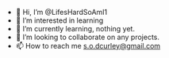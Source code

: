 - 👋 Hi, I’m @LifesHardSoAmI1
- 👀 I’m interested in learning
- 🌱 I’m currently learning, nothing yet.
- 💞️ I’m looking to collaborate on any projects.
- 📫 How to reach me s.o.dcurley@gmail.com

<!---
LifesHardSoAmI1/LifesHardSoAmI1 is a ✨ special ✨ repository because its `README.md` (this file) appears on your GitHub profile.
You can click the Preview link to take a look at your changes.
--->
